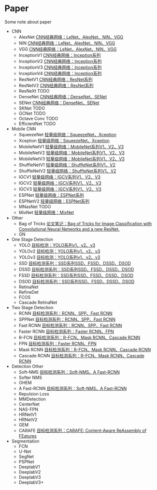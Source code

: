 # Paper
Some note about paper 

* CNN
  * AlexNet  [CNN经典网络：LeNet、AlexNet、NIN、VGG](https://blog.csdn.net/qq_39382877/article/details/97512087)
  * NIN  [CNN经典网络：LeNet、AlexNet、NIN、VGG](https://blog.csdn.net/qq_39382877/article/details/97512087)
  * VGG  [CNN经典网络：LeNet、AlexNet、NIN、VGG](https://blog.csdn.net/qq_39382877/article/details/97512087)
  * InceptionV1  [CNN经典网络：Inception系列](https://blog.csdn.net/qq_39382877/article/details/97521632)
  * InceptionV2  [CNN经典网络：Inception系列](https://blog.csdn.net/qq_39382877/article/details/97521632)
  * InceptionV3  [CNN经典网络：Inception系列](https://blog.csdn.net/qq_39382877/article/details/97521632)
  * InceptionV4  [CNN经典网络：Inception系列](https://blog.csdn.net/qq_39382877/article/details/97521632)
  * ResNetV1  [CNN经典网络：ResNet系列](https://blog.csdn.net/qq_39382877/article/details/97530654)
  * ResNetV2  [CNN经典网络：ResNet系列](https://blog.csdn.net/qq_39382877/article/details/97530654)
  * ResNeXt  TODO
  * DenseNet  [CNN经典网络：DenseNet、SENet](https://blog.csdn.net/qq_39382877/article/details/97534279)
  * SENet  [CNN经典网络：DenseNet、SENet](https://blog.csdn.net/qq_39382877/article/details/97534279)
  * SKNet  TODO
  * GCNet  TODO
  * Octave Conv  TODO
  * EfficientNet  TODO
* Mobile CNN
  * SqueezeNet  [轻量级网络：SqueezeNet、Xception](https://blog.csdn.net/qq_39382877/article/details/97034588)
  * Xception  [轻量级网络：SqueezeNet、Xception](https://blog.csdn.net/qq_39382877/article/details/97034588)
  * MobileNetV1  [轻量级网络：MobileNet系列V1、V2、V3](https://blog.csdn.net/qq_39382877/article/details/97028560)
  * MobileNetV2  [轻量级网络：MobileNet系列V1、V2、V3](https://blog.csdn.net/qq_39382877/article/details/97028560)
  * MobileNetV3  [轻量级网络：MobileNet系列V1、V2、V3](https://blog.csdn.net/qq_39382877/article/details/97028560)
  * ShuffleNetV1  [轻量级网络：ShuffleNet系列V1、V2](https://blog.csdn.net/qq_39382877/article/details/97294342)
  * ShuffleNetV2  [轻量级网络：ShuffleNet系列V1、V2](https://blog.csdn.net/qq_39382877/article/details/97294342)
  * IGCV1  [轻量级网络：IGCV系列V1、V2、V3](https://blog.csdn.net/qq_39382877/article/details/97415288)
  * IGCV2  [轻量级网络：IGCV系列V1、V2、V3](https://blog.csdn.net/qq_39382877/article/details/97415288)
  * IGCV3  [轻量级网络：IGCV系列V1、V2、V3](https://blog.csdn.net/qq_39382877/article/details/97415288)
  * ESPNet  [轻量级网络：ESPNet系列](https://blog.csdn.net/qq_39382877/article/details/97423070)
  * ESPNetV2  [轻量级网络：ESPNet系列](https://blog.csdn.net/qq_39382877/article/details/97423070)
  * MNasNet  TODO
  * MixNet  [轻量级网络：MixNet](https://blog.csdn.net/qq_39382877/article/details/98073054)
* Other
  * Bag of Tricks [论文笔记：Bag of Tricks for Image Classification with Convolutional Neural Networks and a new ResNet.](https://blog.csdn.net/qq_39382877/article/details/96465763)
  * GN
* One Stage Detection
  * YOLO  [目标检测：YOLO系列v1、v2、v3](https://blog.csdn.net/qq_39382877/article/details/97967631)
  * YOLOv2 [目标检测：YOLO系列v1、v2、v3](https://blog.csdn.net/qq_39382877/article/details/97967631)
  * YOLOv3 [目标检测：YOLO系列v1、v2、v3](https://blog.csdn.net/qq_39382877/article/details/97967631)
  * SSD [目标检测系列：SSD系列SSD、FSSD、DSSD、DSOD](https://blog.csdn.net/qq_39382877/article/details/97968671)
  * DSSD [目标检测系列：SSD系列SSD、FSSD、DSSD、DSOD](https://blog.csdn.net/qq_39382877/article/details/97968671)
  * FSSD [目标检测系列：SSD系列SSD、FSSD、DSSD、DSOD](https://blog.csdn.net/qq_39382877/article/details/97968671)
  * DSOD [目标检测系列：SSD系列SSD、FSSD、DSSD、DSOD](https://blog.csdn.net/qq_39382877/article/details/97968671)
  * RetinaNet
  * RefineDet
  * FCOS
  * Cascade RetinaNet
* Two Stage Detection
  * RCNN [目标检测系列：RCNN、SPP、Fast RCNN](https://blog.csdn.net/qq_39382877/article/details/97960859)
  * SPPNet [目标检测系列：RCNN、SPP、Fast RCNN](https://blog.csdn.net/qq_39382877/article/details/97960859)
  * Fast RCNN [目标检测系列：RCNN、SPP、Fast RCNN](https://blog.csdn.net/qq_39382877/article/details/97960859)
  * Faster RCNN [目标检测系列：Faster RCNN、FPN](https://blog.csdn.net/qq_39382877/article/details/97964528)
  * R-FCN [目标检测系列：R-FCN、Mask RCNN、Cascade RCNN](https://blog.csdn.net/qq_39382877/article/details/97966011)
  * FPN [目标检测系列：Faster RCNN、FPN](https://blog.csdn.net/qq_39382877/article/details/97964528)
  * Mask RCNN [目标检测系列：R-FCN、Mask RCNN、Cascade RCNN](https://blog.csdn.net/qq_39382877/article/details/97966011)
  * Cascade RCNN [目标检测系列：R-FCN、Mask RCNN、Cascade RCNN](https://blog.csdn.net/qq_39382877/article/details/97966011)
* Detection Other
  * Soft-NMS [目标检测系列：Soft-NMS、A Fast-RCNN](https://blog.csdn.net/qq_39382877/article/details/97970995)
  * Softer NMS
  * OHEM
  * A Fast-RCNN [目标检测系列：Soft-NMS、A Fast-RCNN](https://blog.csdn.net/qq_39382877/article/details/97970995)
  * Repulsion Loss
  * MMDetection
  * CenterNet
  * NAS-FPN
  * HRNetV1
  * HRNetV2
  * GEM
  * CARAFE [目标检测系列：CARAFE: Content-Aware ReAssembly of FEatures](https://blog.csdn.net/qq_39382877/article/details/98472596)
* Segmentation
  * FCN
  * U-Net
  * SegNet
  * PSPNet
  * DeeplabV1
  * DeeplabV2
  * DeeplabV3
  * DeeplabV3+
